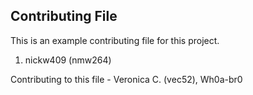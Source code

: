 Contributing File
---
This is an example contributing file for this project.
1. nickw409 (nmw264)

Contributing to this file - Veronica C. (vec52), Wh0a-br0
